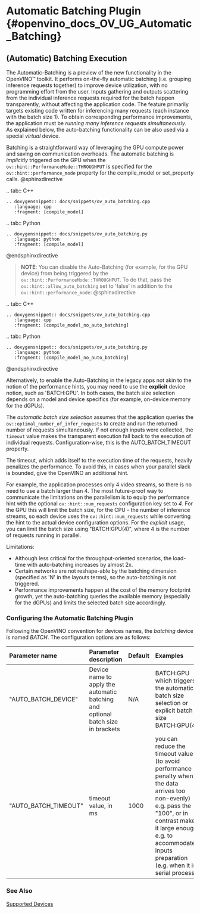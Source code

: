 # Automatic Batching Plugin {#openvino_docs_OV_UG_Automatic_Batching}

## (Automatic) Batching Execution

The Automatic-Batching is a preview of the new functionality in the OpenVINO™ toolkit.  It performs on-the-fly automatic batching (i.e. grouping inference requests together) to improve device utilization, with no programming effort from the user.
Inputs gathering and outputs scattering from the individual inference requests required for the batch happen transparently, without affecting the application code. 
The feature primarily targets existing code written for inferencing many requests (each instance with the batch size 1). To obtain corresponding performance improvements, the application must be *running many inference requests simultaneously*. 
As explained below, the auto-batching functionality can be also used via a special *virtual* device.       

Batching is a straightforward way of leveraging the GPU compute power and saving on communication overheads. The automatic batching is  _implicitly_ triggered on the GPU when the `ov::hint::PerformanceMode::THROUGHPUT` is specified for the `ov::hint::performance_mode` property for the compile_model or set_property calls.
@sphinxdirective

.. tab:: C++

    .. doxygensnippet:: docs/snippets/ov_auto_batching.cpp
       :language: cpp
       :fragment: [compile_model]

.. tab:: Python

    .. doxygensnippet:: docs/snippets/ov_auto_batching.py
       :language: python
       :fragment: [compile_model]

@endsphinxdirective
> **NOTE**: You can disable the Auto-Batching (for example, for the GPU device) from being triggered by the `ov::hint::PerformanceMode::THROUGHPUT`. To do that, pass the `ov::hint::allow_auto_batching` set to 'false' in addition to the `ov::hint::performance_mode`:
@sphinxdirective

.. tab:: C++

    .. doxygensnippet:: docs/snippets/ov_auto_batching.cpp
       :language: cpp
       :fragment: [compile_model_no_auto_batching]

.. tab:: Python

    .. doxygensnippet:: docs/snippets/ov_auto_batching.py
       :language: python
       :fragment: [compile_model_no_auto_batching]

@endsphinxdirective


Alternatively, to enable the Auto-Batching in the legacy apps not akin to the notion of the performance hints, you may need to use the **explicit** device notion, such as 'BATCH:GPU'. In both cases, the batch size selection depends on a model and device specifics (for example, on-device memory for the dGPUs).

The _automatic batch size selection_ assumes that the application queries the `ov::optimal_number_of_infer_requests` to create and run the returned number of requests simultaneously. If not enough inputs were collected, the `timeout` value makes the transparent execution fall back to the execution of individual requests. Configuration-wise, this is the AUTO_BATCH_TIMEOUT property. 

The timeout, which adds itself to the execution time of the requests, heavily penalizes the performance. To avoid this, in cases when your parallel slack is bounded, give the OpenVINO an additional hint.

For example, the application processes only 4 video streams, so there is no need to use a batch larger than 4. The most future-proof way to communicate the limitations on the parallelism is to equip the performance hint with the optional `ov::hint::num_requests` configuration key set to *4*. For the GPU this will limit the batch size, for the CPU - the number of inference streams, so each device uses the `ov::hint::num_requests` while converting the hint to the actual device configuration options.
For the *explicit* usage, you can limit the batch size using  "BATCH:GPU(4)",  where 4 is the number of requests running in parallel.

Limitations:
 - Although less critical for the throughput-oriented scenarios, the load-time with auto-batching increases by almost 2x.
 - Certain networks are not reshape-able by the batching dimension (specified as 'N' in the layouts terms), so the auto-batching is not triggered.
 - Performance improvements happen at the cost of the memory footprint growth, yet the auto-batching queries the available memory (especially for the dGPUs) and limits the selected batch size accordingly.

 

### Configuring the Automatic Batching Plugin
Following the OpenVINO convention for devices names, the *batching* device is named *BATCH*. The configuration options are as follows:

| Parameter name     | Parameter description      | Default            |             Examples                                                      |
| :---               | :---                  | :---               |:-----------------------------------------------------------------------------|
| "AUTO_BATCH_DEVICE" | Device name to apply the automatic batching and optional batch size in brackets | N/A | BATCH:GPU which triggers the automatic batch size selection or explicit batch size BATCH:GPU(4)     |
| "AUTO_BATCH_TIMEOUT" | timeout value, in ms | 1000 |  you can reduce the timeout value (to avoid performance penalty when the data arrives too non-evenly) e.g. pass the "100", or in contrast make it large enough e.g. to accommodate inputs preparation (e.g. when it is serial process)     |

### See Also
[Supported Devices](supported_plugins/Supported_Devices.md)